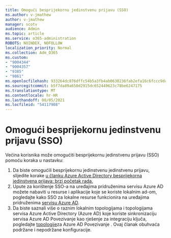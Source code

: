 ```yaml
---
title: Omogući besprijekornu jedinstvenu prijavu (SSO)
ms.author: v-jmathew
author: v-jmathew
manager: scotv
audience: Admin
ms.topic: article
ms.service: o365-administration
ROBOTS: NOINDEX, NOFOLLOW
localization_priority: Normal
ms.collection: Adm_O365
ms.custom:
- "9004344"
- "9004357"
- "9385"
- "9861"
ms.openlocfilehash: 933264dc876dffc54b5a3fb4ab0630236fab2efa16c6fccc9dc31716cf366129
ms.sourcegitcommit: b5f7da89a650d2915dc652449623c78be6247175
ms.translationtype: MT
ms.contentlocale: hr-HR
ms.lasthandoff: 08/05/2021
ms.locfileid: "54117908"
---
```

# <a name="enable-seamless-single-sign-on-sso"></a>Omogući besprijekornu jedinstvenu prijavu (SSO)

Većina korisnika može omogućiti besprijekornu jedinstvenu prijavu (SSO) pomoću koraka u nastavku:

1. Da biste omogućili besprijekornu jedinstvenu jedinstvenu prijavu, slijedite korake [u članku Azure Active Directory besprijekorna jedinstvena prijava: brzi početak rada.](https://docs.microsoft.com/azure/active-directory/hybrid/how-to-connect-sso-quick-start)
2. Upute za korištenje SSO-a na uređajima pridruženima servisu Azure AD možete nabaviti u resurse i aplikacije koje se koriste lokalnim ad-om, pogledajte kako SSO za lokalne resurse funkcionira na uređajima pridruženima [servisu Azure AD](https://docs.microsoft.com/azure/active-directory/devices/azuread-join-sso).
3. Da biste saznali više o raznim lokalnim topologijama i topologijama servisa Azure Active Directory (Azure AD) koje koriste sinkronizaciju servisa Azure AD Povezivanje kao rješenje za integraciju ključa, pogledajte [topologije](https://docs.microsoft.com/azure/active-directory/hybrid/plan-connect-topologies)za Azure AD Povezivanje . Ovaj članak obuhvaća podržane i nepodržane konfiguracije.
